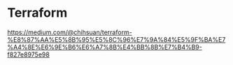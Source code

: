 # Terraform

https://medium.com/@chihsuan/terraform-%E8%87%AA%E5%8B%95%E5%8C%96%E7%9A%84%E5%9F%BA%E7%A4%8E%E6%9E%B6%E6%A7%8B%E4%BB%8B%E7%B4%B9-f827e8975e98
